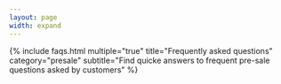 ```yaml
---
layout: page
width: expand
---
```


{% include faqs.html multiple="true" title="Frequently asked questions" category="presale" subtitle="Find quicke answers to frequent pre-sale questions asked by customers" %}
